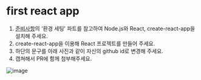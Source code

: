 # first react app

1. [준비사항](../requirement.md)의 '환경 세팅' 파트를 참고하여 Node.js와
   React, create-react-app을 설치해 주세요.
2. create-react-app을 이용해 React 프로젝트를 만들어 주세요.
3. 하단의 문구를 아래 사진과 같이 자신의 github id로 변경해 주세요.
4. 캡쳐해서 PR에 함께 첨부해주세요.

![image](https://user-images.githubusercontent.com/39977696/131168646-528442b7-4604-4e9f-8db6-3a179cb624d4.png)